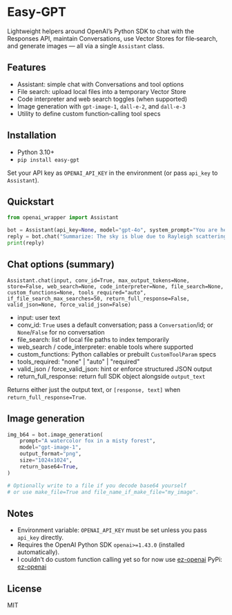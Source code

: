 # Easy‑GPT

Lightweight helpers around OpenAI’s Python SDK to chat with the Responses API, maintain Conversations, use Vector Stores for file‑search, and generate images — all via a single `Assistant` class.

## Features

- Assistant: simple chat with Conversations and tool options
- File search: upload local files into a temporary Vector Store
- Code interpreter and web search toggles (when supported)
- Image generation with `gpt-image-1`, `dall-e-2`, and `dall-e-3`
- Utility to define custom function‑calling tool specs

## Installation

- Python 3.10+
- `pip install easy-gpt`

Set your API key as `OPENAI_API_KEY` in the environment (or pass `api_key` to `Assistant`).

## Quickstart

```python
from openai_wrapper import Assistant

bot = Assistant(api_key=None, model="gpt-4o", system_prompt="You are helpful.")
reply = bot.chat("Summarize: The sky is blue due to Rayleigh scattering.")
print(reply)
```

## Chat options (summary)

`Assistant.chat(input, conv_id=True, max_output_tokens=None, store=False, web_search=None, code_interpreter=None, file_search=None, custom_functions=None, tools_required="auto", if_file_search_max_searches=50, return_full_response=False, valid_json=None, force_valid_json=False)`

- input: user text
- conv_id: `True` uses a default conversation; pass a `Conversation`/id; or `None`/`False` for no conversation
- file_search: list of local file paths to index temporarily
- web_search / code_interpreter: enable tools where supported
- custom_functions: Python callables or prebuilt `CustomToolParam` specs
- tools_required: "none" | "auto" | "required"
- valid_json / force_valid_json: hint or enforce structured JSON output
- return_full_response: return full SDK object alongside `output_text`

Returns either just the output text, or `[response, text]` when `return_full_response=True`.

## Image generation

```python
img_b64 = bot.image_generation(
    prompt="A watercolor fox in a misty forest",
    model="gpt-image-1",
    output_format="png",
    size="1024x1024",
    return_base64=True,
)

# Optionally write to a file if you decode base64 yourself
# or use make_file=True and file_name_if_make_file="my_image".
```

## Notes

- Environment variable: `OPENAI_API_KEY` must be set unless you pass `api_key` directly.
- Requires the OpenAI Python SDK `openai>=1.43.0` (installed automatically).
- I couldn't do custom function calling yet so for now use [ez-openai](https://github.com/skorokithakis/ez-openai) PyPi: [ez-openai](https://pypi.org/project/ez-openai/)

## License

MIT
